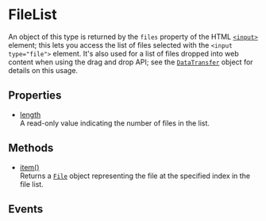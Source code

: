 # FileList

<div class='overview'>An object of this type is returned by the <code>files</code> property of the HTML <a href="/en-US/docs/Web/HTML/Element/input" title="The HTML <input> element is used to create interactive controls for web-based forms in order to accept data from the user; a wide variety of types of input data and control widgets are available, depending on the device and user agent. "><code>&lt;input&gt;</code></a> element; this lets you access the list of files selected with the <code>&lt;input type="file"&gt;</code> element. It's also used for a list of files dropped into web content when using the drag and drop API; see the <a href="/en-US/docs/DragDrop/DataTransfer" title="DragDrop/DataTransfer"><code>DataTransfer</code></a> object for details on this usage.</div>

## Properties

<ul class="items properties">
  <li>
    <a href="">length</a>
    <div>A read-only value indicating the number of files in the list.</div>
  </li>
</ul>

## Methods

<ul class="items methods">
  <li>
    <a href="">item()</a>
    <div>Returns a <a href="/en-US/docs/DOM/File" title="DOM/File"><code>File</code></a> object representing the file at the specified index in the file list.</div>
  </li>
</ul>

## Events

